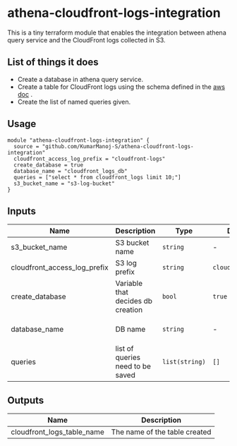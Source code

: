 # athena-cloudfront-logs-integration

This is a tiny terraform module that enables the integration between
athena query service and the CloudFront logs collected in S3.

## List of things it does

- Create a database in athena query service.
- Create a table for CloudFront logs using the schema defined in the [aws
    doc](https://docs.aws.amazon.com/athena/latest/ug/cloudfront-logs.html#create-cloudfront-table)
  .
- Create the list of named queries given.

## Usage

```hcl
module "athena-cloudfront-logs-integration" {
  source = "github.com/KumarManoj-S/athena-cloudfront-logs-integration"
  cloudfront_access_log_prefix = "cloudfront-logs"
  create_database = true
  database_name = "cloudfront_logs_db"
  queries = ["select * from cloudfront_logs limit 10;"]
  s3_bucket_name = "s3-log-bucket"
}
```

## Inputs

| Name  | Description   | Type     | Default           | Required |
|-------|---------------|----------|-------------------|:--------:|
| s3_bucket_name  | S3 bucket name | `string` | - | yes      |
| cloudfront_access_log_prefix  | S3 log prefix | `string` | `cloudfront_logs` | No      |
| create_database  | Variable that decides db creation | `bool` | `true` | No      |
| database_name  | DB name | `string` | - | Yes if `create_database` is `false`      |
| queries  | list of queries need to be saved | `list(string)` | `[]` | No      |

## Outputs

| Name          | Description                     |
|---------------|---------------------------------|
| cloudfront_logs_table_name | The name of the table created |
